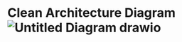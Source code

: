 # Clean Architecture Diagram![Untitled Diagram drawio](https://user-images.githubusercontent.com/74195153/206673118-17c78eb4-58e3-498e-ad5a-029f491d7057.svg)
